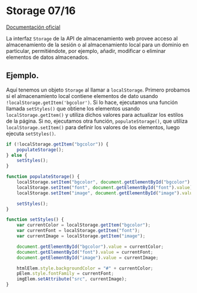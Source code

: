 # Storage 07/16


[Documentación oficial](https://developer.mozilla.org/es/docs/Web/API/Storage)

La interfaz `Storage` de la API de almacenamiento web provee acceso al almacenamiento de la sesión o al almacenamiento local para un dominio en particular, permitiéndote, por ejemplo, añadir, modificar o eliminar elementos de datos almacenados.


## Ejemplo.


Aquí tenemos un objeto `Storage` al llamar a `localStorage`. Primero probamos si el almacenamiento local contiene elementos de dato usando `!localStorage.getItem('bgcolor')`. Si lo hace, ejecutamos una función llamada `setStyles()` que obtiene los elementos usando `localStorage.getItem()` y utiliza dichos valores para actualizar los estilos de la página. Si no, ejecutamos otra función, `populateStorage()`, que utiliza `localStorage.setItem()` para definir los valores de los elementos, luego ejecuta `setStyles()`.

```js
if (!localStorage.getItem("bgcolor")) {
    populateStorage();
} else {
    setStyles();
}

function populateStorage() {
    localStorage.setItem("bgcolor", document.getElementById("bgcolor").value);
    localStorage.setItem("font", document.getElementById("font").value);
    localStorage.setItem("image", document.getElementById("image").value);

    setStyles();
}

function setStyles() {
    var currentColor = localStorage.getItem("bgcolor");
    var currentFont = localStorage.getItem("font");
    var currentImage = localStorage.getItem("image");

    document.getElementById("bgcolor").value = currentColor;
    document.getElementById("font").value = currentFont;
    document.getElementById("image").value = currentImage;

    htmlElem.style.backgroundColor = "#" + currentColor;
    pElem.style.fontFamily = currentFont;
    imgElem.setAttribute("src", currentImage);
}
```